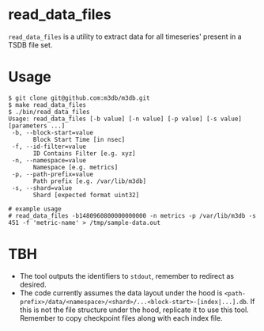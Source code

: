 # read_data_files

`read_data_files` is a utility to extract data for all timeseries' present in a TSDB file set.

# Usage
```
$ git clone git@github.com:m3db/m3db.git
$ make read_data_files
$ ./bin/read_data_files
Usage: read_data_files [-b value] [-n value] [-p value] [-s value] [parameters ...]
 -b, --block-start=value
       Block Start Time [in nsec]
 -f, --id-filter=value
       ID Contains Filter [e.g. xyz]
 -n, --namespace=value
       Namespace [e.g. metrics]
 -p, --path-prefix=value
       Path prefix [e.g. /var/lib/m3db]
 -s, --shard=value
       Shard [expected format uint32]

# example usage
# read_data_files -b1480960800000000000 -n metrics -p /var/lib/m3db -s 451 -f 'metric-name' > /tmp/sample-data.out
```

# TBH
- The tool outputs the identifiers to `stdout`, remember to redirect as desired.
- The code currently assumes the data layout under the hood is `<path-prefix>/data/<namespace>/<shard>/...<block-start>-[index|...].db`. If this is not the file structure under the hood, replicate it to use this tool. Remember to copy checkpoint files along with each index file.